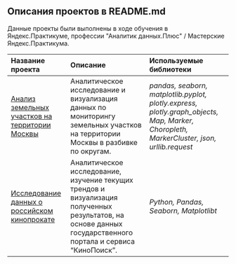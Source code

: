 ## Описания проектов в README.md

Данные проекты были выполнены в ходе обучения в Яндекс.Практикуме, профессии "Аналитик данных.Плюс" / Мастерские Яндекс.Практикума.

| Название проекта | Описание | Используемые библиотеки | 
| :---------------------- | :---------------------- | :---------------------- |
| [Анализ земельных участков на территории Москвы](Moscow_department) | Аналитическое исследование и визуализация данных по мониторингу земельных участков на территории Москвы в разбивке по округам.| *pandas, seaborn, matplotlib.pyplot, plotly.express, plotly.graph_objects, Map, Marker, Choropleth, MarkerCluster, json, urllib.request* |
| [Исследование данных о российском кинопрокате](film_distribution) | Аналитическое исследование, изучение текущих трендов и визуализация полученных результатов, на основе данных государственного портала и сервиса “КиноПоиск”.| *Python, Pandas,  Seaborn, Matplotlibt* |
